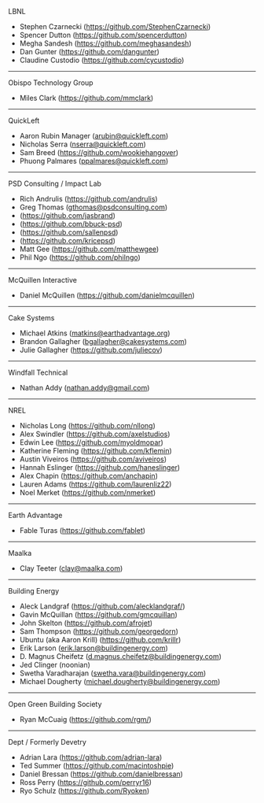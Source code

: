 LBNL

- Stephen Czarnecki (https://github.com/StephenCzarnecki)
- Spencer Dutton (https://github.com/spencerdutton)
- Megha Sandesh (https://github.com/meghasandesh)
- Dan Gunter (https://github.com/dangunter)
- Claudine Custodio (https://github.com/cycustodio)

---

Obispo Technology Group

- Miles Clark (https://github.com/mmclark)

---

QuickLeft

- Aaron Rubin Manager (arubin@quickleft.com)
- Nicholas Serra (nserra@quickleft.com)
- Sam Breed (https://github.com/wookiehangover)
- Phuong Palmares (ppalmares@quickleft.com)

---

PSD Consulting / Impact Lab

- Rich Andrulis (https://github.com/andrulis)
- Greg Thomas (gthomas@psdconsulting.com)
- (https://github.com/jasbrand)
- (https://github.com/bbuck-psd)
- (https://github.com/sallenpsd)
- (https://github.com/kricepsd)
- Matt Gee (https://github.com/matthewgee)
- Phil Ngo (https://github.com/philngo)

---

McQuillen Interactive

- Daniel McQuillen (https://github.com/danielmcquillen)

---

Cake Systems

- Michael Atkins (matkins@earthadvantage.org)
- Brandon Gallagher (bgallagher@cakesystems.com)
- Julie Gallagher (https://github.com/juliecov)

---

Windfall Technical

- Nathan Addy (nathan.addy@gmail.com)

---

NREL

- Nicholas Long (https://github.com/nllong)
- Alex Swindler (https://github.com/axelstudios)
- Edwin Lee (https://github.com/myoldmopar)
- Katherine Fleming (https://github.com/kflemin)
- Austin Viveiros (https://github.com/aviveiros)
- Hannah Eslinger (https://github.com/haneslinger)
- Alex Chapin (https://github.com/anchapin)
- Lauren Adams (https://github.com/laurenliz22)
- Noel Merket (https://github.com/nmerket)

---

Earth Advantage

- Fable Turas (https://github.com/fablet)

---

Maalka

- Clay Teeter (clay@maalka.com)

---

Building Energy

- Aleck Landgraf (https://github.com/alecklandgraf/)
- Gavin McQuillan (https://github.com/gmcquillan)
- John Skelton (https://github.com/afrojet)
- Sam Thompson (https://github.com/georgedorn)
- Ubuntu (aka Aaron Krill) (https://github.com/krillr)
- Erik Larson (erik.larson@buildingenergy.com)
- D. Magnus Cheifetz (d.magnus.cheifetz@buildingenergy.com)
- Jed Clinger (noonian)
- Swetha Varadharajan (swetha.vara@buildingenergy.com)
- Michael Dougherty (michael.dougherty@buildingenergy.com)

---

Open Green Building Society

- Ryan McCuaig (https://github.com/rgm/)

---

Dept / Formerly Devetry

- Adrian Lara (https://github.com/adrian-lara)
- Ted Summer (https://github.com/macintoshpie)
- Daniel Bressan (https://github.com/danielbressan)
- Ross Perry (https://github.com/perryr16)
- Ryo Schulz (https://github.com/Ryoken)
